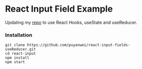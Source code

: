 # React Input Field Example

Updating my [repo](https://github.com/puyanwei/react-input) to use React Hooks, useState and useReducer.


### Installation

```
git clone https://github.com/puyanwei/react-input-fields-useReducer.git
cd react-input
npm install
npm start
```
